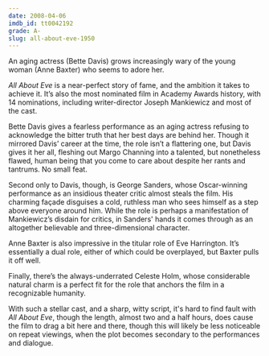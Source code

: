```yaml
---
date: 2008-04-06
imdb_id: tt0042192
grade: A-
slug: all-about-eve-1950
---
```


An aging actress (Bette Davis) grows increasingly wary of the young woman (Anne Baxter) who seems to adore her.

_All About Eve_ is a near-perfect story of fame, and the ambition it takes to achieve it. It’s also the most nominated film in Academy Awards history, with 14 nominations, including writer-director Joseph Mankiewicz and most of the cast.

Bette Davis gives a fearless performance as an aging actress refusing to acknowledge the bitter truth that her best days are behind her. Though it mirrored Davis’ career at the time, the role isn’t a flattering one, but Davis gives it her all, fleshing out Margo Channing into a talented, but nonetheless flawed, human being that you come to care about despite her rants and tantrums. No small feat.

Second only to Davis, though, is George Sanders, whose Oscar-winning performance as an insidious theater critic almost steals the film. His charming façade disguises a cold, ruthless man who sees himself as a step above everyone around him. While the role is perhaps a manifestation of Mankiewicz’s disdain for critics, in Sanders' hands it comes through as an altogether believable and three-dimensional character.

Anne Baxter is also impressive in the titular role of Eve Harrington. It’s essentially a dual role, either of which could be overplayed, but Baxter pulls it off well.

Finally, there’s the always-underrated Celeste Holm, whose considerable natural charm is a perfect fit for the role that anchors the film in a recognizable humanity.

With such a stellar cast, and a sharp, witty script, it's hard to find fault with _All About Eve_, though the length, almost two and a half hours, does cause the film to drag a bit here and there, though this will likely be less noticeable on repeat viewings, when the plot becomes secondary to the performances and dialogue.
